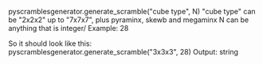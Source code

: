 pyscramblesgenerator.generate_scramble("cube type", N)
"cube type" can be "2x2x2" up to "7x7x7", plus pyraminx, skewb and megaminx
N can be anything that is integer/ Example: 28

So it should look like this: pyscramblesgenerator.generate_scramble("3x3x3", 28)
Output: string
